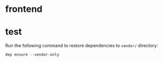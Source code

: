 # frontend
# test

Run the following command to restore dependencies to `vendor/` directory:

    dep ensure --vendor-only
